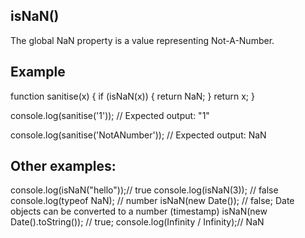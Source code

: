 ## isNaN()
The global NaN property is a value representing Not-A-Number.
## Example 
function sanitise(x) {
  if (isNaN(x)) {
    return NaN;
  }
  return x;
}

console.log(sanitise('1'));
// Expected output: "1"

console.log(sanitise('NotANumber'));
// Expected output: NaN

## Other examples: 
console.log(isNaN("hello"));// true 
console.log(isNaN(3)); // false 
console.log(typeof NaN); // number
isNaN(new Date()); // false; Date objects can be converted to a number (timestamp)
isNaN(new Date().toString()); // true; 
console.log(Infinity / Infinity);// NaN
